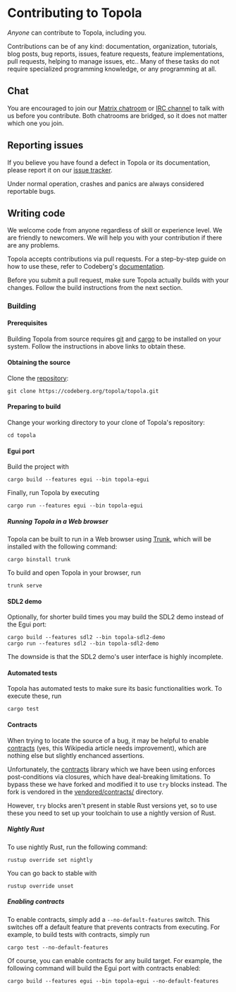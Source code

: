 # Contributing to Topola

*Anyone* can contribute to Topola, including you.

Contributions can be of any kind: documentation, organization,
tutorials, blog posts, bug reports, issues, feature requests, feature
implementations, pull requests, helping to manage issues, etc.. Many of
these tasks do not require specialized programming knowledge, or any
programming at all.

## Chat

You are encouraged to join our [Matrix
chatroom](https://matrix.to/#/%23topola:tchncs.de) or [IRC
channel](https://webchat.oftc.net/?channels=#topola) to talk with us
before you contribute. Both chatrooms are bridged, so it does not matter
which one you join.

## Reporting issues

If you believe you have found a defect in Topola or its documentation,
please report it on our [issue
tracker](https://codeberg.org/topola/topola/issues).

Under normal operation, crashes and panics are always considered
reportable bugs.

## Writing code

We welcome code from anyone regardless of skill or experience level.
We are friendly to newcomers. We will help you with your contribution if
there are any problems.

Topola accepts contributions via pull requests. For a step-by-step guide
on how to use these, refer to Codeberg's
[documentation](https://docs.codeberg.org/collaborating/pull-requests-and-git-flow/).

Before you submit a pull request, make sure Topola actually builds with
your changes. Follow the build instructions from the next section.

### Building

#### Prerequisites

Building Topola from source requires
[git](https://git-scm.com/book/en/v2/Getting-Started-Installing-Git) and
[cargo](https://doc.rust-lang.org/cargo/getting-started/installation.html)
to be installed on your system. Follow the instructions in above links
to obtain these.

#### Obtaining the source

Clone the [repository](https://codeberg.org/topola/topola):

    git clone https://codeberg.org/topola/topola.git

#### Preparing to build

Change your working directory to your clone of Topola's repository:

    cd topola

#### Egui port

Build the project with

    cargo build --features egui --bin topola-egui

Finally, run Topola by executing

    cargo run --features egui --bin topola-egui

##### Running Topola in a Web browser

Topola can be built to run in a Web browser using
[Trunk](https://trunkrs.dev/), which will be installed with the
following command:

    cargo binstall trunk

To build and open Topola in your browser, run

    trunk serve

#### SDL2 demo

Optionally, for shorter build times you may build the SDL2 demo instead
of the Egui port:

    cargo build --features sdl2 --bin topola-sdl2-demo
    cargo run --features sdl2 --bin topola-sdl2-demo

The downside is that the SDL2 demo's user interface is highly incomplete.

#### Automated tests

Topola has automated tests to make sure its basic functionalities work.
To execute these, run

    cargo test

#### Contracts

When trying to locate the source of a bug, it may be helpful to enable
[contracts](https://en.wikipedia.org/wiki/Design_by_contract) (yes, this
Wikipedia article needs improvement), which are nothing else but
slightly enchanced assertions.

Unfortunately, the
[contracts](https://docs.rs/contracts/latest/contracts/) library which
we have been using enforces post-conditions via closures, which have
deal-breaking limitations. To bypass these we have forked and modified it
to use `try` blocks instead. The fork is vendored in the
[vendored/contracts/](vendored/contracts/) directory.

However, `try` blocks aren't present in stable Rust versions yet, so to
use these you need to set up your toolchain to use a nightly version of
Rust.

##### Nightly Rust

To use nightly Rust, run the following command:

    rustup override set nightly

You can go back to stable with

    rustup override unset

##### Enabling contracts

To enable contracts, simply add a `--no-default-features` switch. This
switches off a default feature that prevents contracts from executing.
For example, to build tests with contracts, simply run

    cargo test --no-default-features

Of course, you can enable contracts for any build target. For example,
the following command will build the Egui port with contracts enabled:

    cargo build --features egui --bin topola-egui --no-default-features

